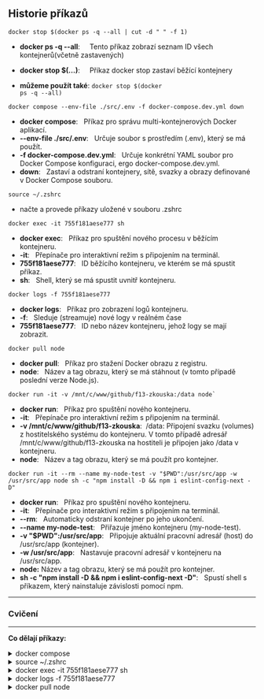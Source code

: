 ## Historie příkazů

```
docker stop $(docker ps -q --all | cut -d " " -f 1)
```

- **docker ps -q --all**: &nbsp; &nbsp; Tento příkaz zobrazí seznam ID všech kontejnerů(včetně zastavených)

- **docker stop $(...)**: &nbsp; &nbsp; Příkaz docker stop zastaví běžící kontejnery

- **můžeme použít také**: <code>docker stop $(docker ps -q --all)</code>

```
docker compose --env-file ./src/.env -f docker-compose.dev.yml down
```

- **docker compose**: &nbsp; Příkaz pro správu multi-kontejnerových Docker aplikací.
- **--env-file ./src/.env**: &nbsp; Určuje soubor s prostředím (.env), který se má použít.
- **-f docker-compose.dev.yml**: &nbsp; Určuje konkrétní YAML soubor pro Docker Compose konfiguraci, ergo docker-compose.dev.yml.
- **down**: &nbsp; Zastaví a odstraní kontejnery, sítě, svazky a obrazy definované v Docker Compose souboru.

```
source ~/.zshrc
```

- načte a provede příkazy uložené v souboru .zshrc

```
docker exec -it 755f181aese777 sh
```

- **docker exec**: &nbsp; Příkaz pro spuštění nového procesu v běžícím kontejneru.
- **-it**: &nbsp; Přepínače pro interaktivní režim s připojením na terminál.
- **755f181aese777**: &nbsp; ID běžícího kontejneru, ve kterém se má spustit příkaz.
- **sh**: &nbsp; Shell, který se má spustit uvnitř kontejneru.

```
docker logs -f 755f181aese777
```

- **docker logs**: &nbsp; Příkaz pro zobrazení logů kontejneru.
- **-f**: &nbsp; Sleduje (streamuje) nové logy v reálném čase
- **755f181aese777**: &nbsp; ID nebo název kontejneru, jehož logy se mají zobrazit.

```
docker pull node
```

- **docker pull**: &nbsp; Příkaz pro stažení Docker obrazu z registru.
- **node**: &nbsp; Název a tag obrazu, který se má stáhnout (v tomto případě poslední verze Node.js).

```
docker run -it -v /mnt/c/www/github/f13-zkouska:/data node`
```

- **docker run**: &nbsp; Příkaz pro spuštění nového kontejneru.
- **-it**: &nbsp; Přepínače pro interaktivní režim s připojením na terminál.
- **-v /mnt/c/www/github/f13-zkouska**: &nbsp;/data: Připojení svazku (volumes) z hostitelského systému do kontejneru. V tomto případě adresář /mnt/c/www/github/f13-zkouska na hostiteli je připojen jako /data v kontejneru.
- **node**: &nbsp; Název a tag obrazu, který se má použít pro kontejner.

```
docker run -it --rm --name my-node-test -v "$PWD":/usr/src/app -w /usr/src/app node sh -c "npm install -D && npm i eslint-config-next -D"
```

- **docker run**: &nbsp; Příkaz pro spuštění nového kontejneru.
- **-it**: &nbsp; Přepínače pro interaktivní režim s připojením na terminál.
- **--rm**: &nbsp; Automaticky odstraní kontejner po jeho ukončení.
- **--name my-node-test**: &nbsp; Přiřazuje jméno kontejneru (my-node-test).
- **-v "$PWD":/usr/src/app**: &nbsp; Připojuje aktuální pracovní adresář (host) do /usr/src/app (kontejner).
- **-w /usr/src/app**: &nbsp; Nastavuje pracovní adresář v kontejneru na /usr/src/app.
- **node:** Název a tag obrazu, který se má použít pro kontejner.
- **sh -c "npm install -D && npm i eslint-config-next -D"**: &nbsp; Spustí shell s příkazem, který nainstaluje závislosti pomocí npm.

---

### Cvičení

---

**Co dělají příkazy:**

<details>
<summary>
docker compose
</summary>
<code>Příkaz pro správu multi-kontejnerových Docker aplikací.</code>
</details>

<details>
<summary>
source ~/.zshrc
</summary>
<code>Příkaz načte a provede obsah souboru `.zshrc` v domovském adresáři uživatele. </br> Tento soubor obvykle obsahuje nastavení proměnných prostředí, aliasů a funkcí pro Zsh shell.
</code>
</details>

<details>
<summary>
docker exec -it 755f181aese777 sh
</summary>
<code>Příkaz spustí nový proces v běžícím Docker kontejneru.</br>
Přepínače `-it` zajišťují interaktivní režim s připojením na terminál. `sh` spustí shell uvnitř kontejneru s ID `755f181aese777`.
</code>
</details>

<details>
<summary>
docker logs -f 755f181aese777
</summary>
<code>Příkaz zobrazí logy kontejneru s ID `755f181aese777`.</br>
Přepínač `-f` sleduje (streamuje) nové logy v reálném čase.
</code>
</details>

<details>
<summary>
docker pull node
</summary>
<code>Příkaz stáhne nejnovější verzi Docker obrazu pro Node.js z Docker registru.
</code>
</details>
